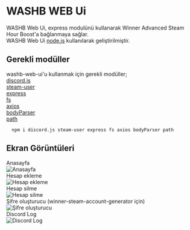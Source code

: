 
# WASHB WEB Ui
WASHB Web Ui, express modulünü kullanarak Winner Advanced Steam Hour Boost'a bağlanmaya sağlar.\
WASHB Web Ui [node.js](https://nodejs.org/tr) kullanılarak geliştirilmiştir.
## Gerekli modüller

washb-web-ui'u kullanmak için gerekli modüller;\
[discord.js](https://discord.js.org/)\
[steam-user](https://www.npmjs.com/package/steam-user)\
[express](https://www.npmjs.com/package/steam-user)\
[fs](https://www.npmjs.com/package/fs)\
[axios](https://www.npmjs.com/package/axios)\
[bodyParser](https://www.npmjs.com/package/bodyParser)\
[path](https://www.npmjs.com/package/path)

```http
  npm i discord.js steam-user express fs axios bodyParser path
```



## Ekran Görüntüleri
Anasayfa\
![Anasayfa](https://cdn.discordapp.com/attachments/1101644684415225906/1113911586030100571/image.png)\
Hesap ekleme\
![Hesap ekleme](https://cdn.discordapp.com/attachments/1101644684415225906/1113911675591069847/image.png)\
Hesap silme\
![Hesap silme](https://cdn.discordapp.com/attachments/1101644684415225906/1113911800606507219/image.png)\
Şifre oluşturucu (winner-steam-account-generator için)\
![Şifre oluşturucu](https://cdn.discordapp.com/attachments/1101644684415225906/1113912010212638871/image.png)\
Discord Log\
![Discord Log](https://cdn.discordapp.com/attachments/1101644684415225906/1113912465156219001/image.png)


  
